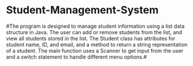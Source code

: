 # Student-Management-System
#The program is designed to manage student information using a list data structure in Java. The user can add or remove students from the list, and view all students stored in the list. The Student class has attributes for student name, ID, and email, and a method to return a string representation of a student. The main function uses a Scanner to get input from the user and a switch statement to handle different menu options.#
